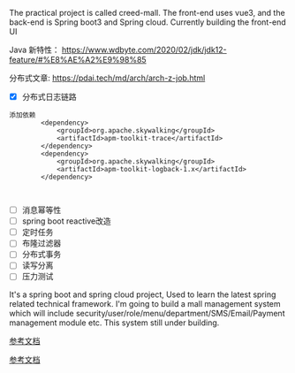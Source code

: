 The practical project is called creed-mall. The front-end uses vue3, and the back-end is Spring boot3 and Spring cloud. Currently building the front-end UI

Java 新特性： https://www.wdbyte.com/2020/02/jdk/jdk12-feature/#%E8%AE%A2%E9%98%85

分布式文章: https://pdai.tech/md/arch/arch-z-job.html

- [x] 分布式日志链路
```
添加依赖
        <dependency>
            <groupId>org.apache.skywalking</groupId>
            <artifactId>apm-toolkit-trace</artifactId>
        </dependency>
        <dependency>
            <groupId>org.apache.skywalking</groupId>
            <artifactId>apm-toolkit-logback-1.x</artifactId>
        </dependency>
        
        
```
- [ ] 消息幂等性
- [ ] spring boot reactive改造
- [ ] 定时任务
- [ ] 布隆过滤器
- [ ] 分布式事务
- [ ] 读写分离
- [ ] 压力测试

It's a spring boot and spring cloud project, Used to learn the latest spring related technical framework. 
I'm going to build a mall management system which will include security/user/role/menu/department/SMS/Email/Payment management module etc. 
This system still under building.


[参考文档](https://wukong-doc.redhtc.com/security/sas/sas-whatyouknow/)

[参考文档](https://docs.authing.cn/v2/concepts/id-token.html)